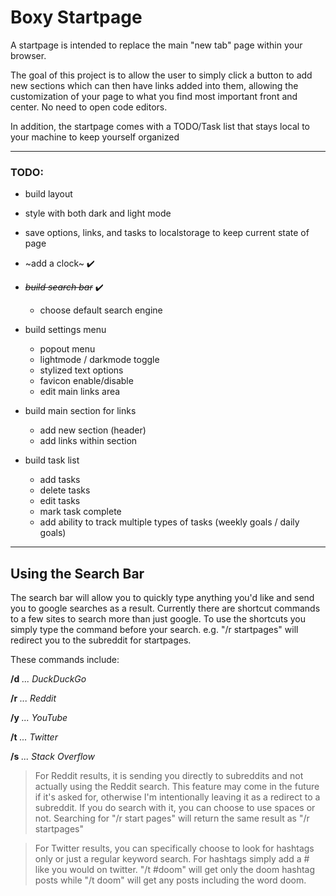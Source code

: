 # Boxy Startpage

A startpage is intended to replace the main "new tab" page within your browser.
 
The goal of this project is to allow the user to simply click a button to add new sections which can then have links added into them, allowing the customization of your page to what you find most important front and center. No need to open code editors.

In addition, the startpage comes with a TODO/Task list that stays local to your machine to keep yourself organized

<hr></hr>

### TODO:
* build layout
* style with both dark and light mode
* save options, links, and tasks to localstorage to keep current state of page
* ~add a clock~ :heavy_check_mark:
* ~~*build search bar*~~ :heavy_check_mark:
	* choose default search engine

* build settings menu
	* popout menu
	* lightmode / darkmode toggle
	* stylized text options
	* favicon enable/disable
	* edit main links area
	
* build main section for links
	* add new section (header)
	* add links within section

	
* build task list
	* add tasks
	* delete tasks
	* edit tasks
	* mark task complete
	* add ability to track multiple types of tasks (weekly goals / daily goals)

<hr></hr>

## Using the Search Bar
The search bar will allow you to quickly type anything you'd like and send you to google searches as a result. Currently there are shortcut commands to a few sites to search more than just google. To use the shortcuts you simply type the command before your search. e.g. "/r startpages" will redirect you to the subreddit for startpages.

These commands include:

**/d** *... DuckDuckGo*

**/r** *... Reddit*

**/y** *... YouTube*

**/t** *... Twitter*

**/s** *... Stack Overflow*

>For Reddit results, it is sending you directly to subreddits and not actually using the Reddit search. This feature may come in the future if it's asked for, otherwise I'm intentionally leaving it as a redirect to a subreddit. If you do search with it, you can choose to use spaces or not. Searching for "/r start pages" will return the same result as "/r startpages"

>For Twitter results, you can specifically choose to look for hashtags only or just a regular keyword search. For hashtags simply add a # like you would on twitter. "/t #doom" will get only the doom hashtag posts while "/t doom" will get any posts including the word doom.
